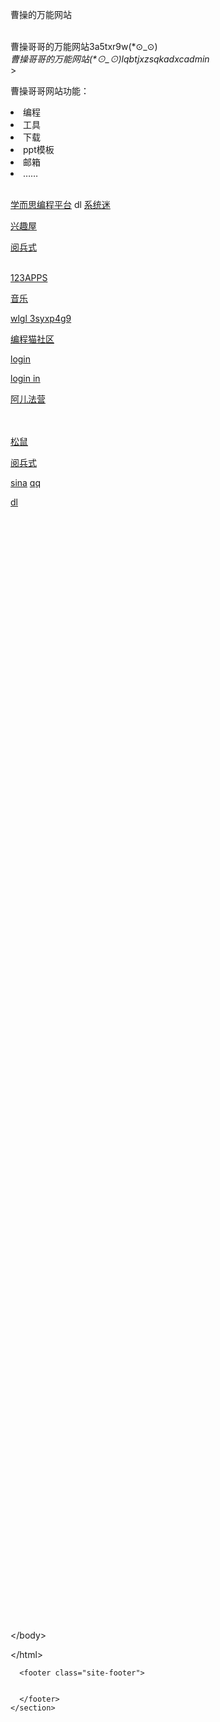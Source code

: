 <!DOCTYPE html>
<html lang="en-US">
  <head>
    <meta charset="UTF-8">
<p>曹操的万能网站</p>
 <br><body>曹操哥哥的万能网站3a5txr9w(*⊙_⊙)<br>
<i>曹操哥哥的万能网站(*⊙_⊙)lqbtjxzsqkadxcadmin<br></i>
>
<p>曹操哥哥网站功能：</p>
<li>编程
<li>工具
<li>下载
<li>ppt模板
<li>邮箱
<li>……<br /><br />

<a href="http://code.xueersi.com" target="_blank">学而思编程平台</a>
dl
<a href="http://xitmi.com" target="_blank">系统迷</a>

<a href="http://xqu5.com" target="_blank">兴趣屋</a>

<a href="D:\0504\mp4\习近平乘车检阅部队-_高清.mp4" target="_blank">阅兵式</a><br /><br />

<a href="https://123apps.com/cn/" target="_blank">123APPS </a>

<a href="http://www.subook.cn/yinyue/yy.html" target="_blank">音乐</a>

<a href="http://192.168.1.1" target="_blank">wlgl 3syxp4g9</a>

<a href="https://shequ.codemao.cn/" target="_blank">编程猫社区</a>

<a href="https://shequ.codemao.cn/work/34103362" target="_blank">login</a>

<a href="https://shequ.codemao.cn/work/34830970" target="_blank">login in</a>

<a href="https://aerfaying.com" target="_blank">阿儿法营</a>

<a href="             " target="_blank">  </a>      <br /><br />
<a href="http://superlgr.com/" target="_blank">松鼠</a>


<a href="https://cowtransfer.com/s/afb5b6cbcb6243" target="_blank">阅兵式

<a href="http://mail.sina.com" target="_blank">sina</a>
<a href="http://mail.qq.com" target="_blank">qq</a><br />

<a href="https://ide.codemao.cn/w/34830970" target="_blank">dl</a><br />



<br /><br /><br /><br /><br /><br /><br /><br /><br /><br /><br /><br /><br /><br /><br /><br /><br /><br /><br /><br /><br /><br /><br /><br /><br /><br /><br /><br /><br /><br /><br /><br /><br /><br /><br /><br /><br /><br /><br /><br /><br /><br /><br /><br /><br /><br /><br /><br /><br /><br /><br /><br /><br /><br /><br /><br /><br /><br /><br /><br /><br /><br /><br /><br /><br /><br /><br /><br /><br /><br /><br /><br /><br /><br /><br /><br /><br /><br /><br /><br /><br /><br /><br /><br /><br /><br /><br /><br /><br /><br /><br /><br /><br /><br /><br /><br /><br /><br /><br /><br /><br /><br /><br /><br />







&lt;/body&gt;








&lt;/html&gt;

</a></li></li></li></li></li></li></body>


      <footer class="site-footer">
        
         
      </footer>
    </section>

    
  </body>
</html>






</body>








</html>

